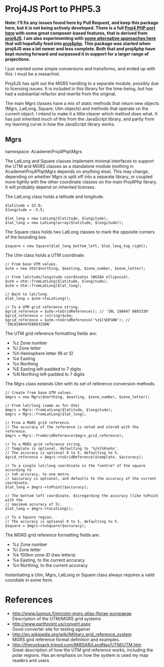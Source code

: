 Proj4JS Port to PHP5.3
======================

**Note: I'll fix any issues found here by Pull Request, and keep this package here, but it is not
being actively developed. There is a full [Proj4 PHP port here](https://github.com/proj4php/proj4php)
with some great composer-based features, that is derived from [proj4JS](https://github.com/proj4js/proj4js).
I am also experimenting with [some alternative approaches here](https://github.com/judgej/Proj4) that
will hopefully feed into [proj4php](https://github.com/proj4php/proj4php). This package was started when
proj4JS was a lot newer and less complete. Both that and proj4php have kept moving forward and
surpassed it in support for a larger range of projections.**

I just wanted some simple conversions and transforms, and ended up with this. I must be a masachist.

Proj4JS has split out the MGRS handling to a separate module, possibly due to licensing issues. It is
included in this library for the time-being, but has had a substantial refactor and rewrite from the
original.

The main Mgrs classes have a mix of static methods that return new objects (Mgrs, LatLong, Square, Utm
objects) and methods that operate on the current object. I intend to make it a little clearer which
method does what. It has just inherited much of this from the JavaScript library, and partly from
my learning curve in how the JavaScript library works.

Mgrs
----

namespace: Academe\Proj4Php\Mgrs

The LatLong and Square classes implement minimal interfaces to support the UTM and MGRS classes
as a standalone module (nothing in Academe\Proj4Php\Mgrs depends on anything else). This may change,
depending on whether Mgrs is split off into a separate library, or coupled more tightly with the
other coordinate classes on the main Proj4Php library. It will probably depend on inherited licenses.

The LatLong class holds a latitude and longitude.

    $latitude = 53.0;
    $longitude = -5.5;
    
    $lat_long = new LatLong($latitude, $longitude);
    $lat_long = new LatLong(array($latitude, $longitude));

The Square class holds two LatLong classes to mark the opposite corners of the bounding box.

    $square = new Square($lat_long_bottom_left, $lat_long_top_right);

The Utm class holds a UTM coordinate.

    // From base UTM values.
    $utm = new Utm($northing, $easting, $zone_number, $zone_letter);
    
    // From latitude/longitude coordinates (WGS84 ellipsoid).
    $utm = Utm::fromLatLong($latitude, $longitude);
    $utm = Utm::fromLatLong($lat_long);
    
    // Back to lat/long.
    $lat_long = $utm->toLatLong();
    
    // To a UTM grid reference string.
    $grid_reference = $utm->toGridReference(); // '39L 198447 8893330'
    $grid_reference = (string)$utm;
    $grid_reference = $utm->toGridReference('%z$l%EE%NN'); // '39L0198447E8893330N'

The UTM grid reference formatting fields are:

* %z Zone number
* %l Zone letter
* %h Hemisphere letter (N or S)
* %e Easting
* %n Northing
* %E Easting left-padded to 7 digits
* %N Northing left-padded to 7 digits
    
The Mgrs class extends Utm with its set of reference conversion methods.

    // Create from base UTM values.
    $mgrs = new Mgrs($northing, $easting, $zone_number, $zone_letter);
    
    // From lat/long (same as for Utm)
    $mgrs = Mgrs::fromLatLong($latitude, $longitude);
    $mgrs = Mgrs::fromLatLong($lat_long);
    
    // From a MGRS grid reference.
    // The accuracy of the reference is noted and stored with the reference.
    $mgrs = Mgrs::fromGridReference($mgrs_grid_reference);

    // To a MGRS grid reference string.
    // Template is optional, defaulting to '%z%l%k%e%n'.
    // The accuracy is optional 0 to 5, defaulting to 5.
    $grid_reference = $mgrs->toGridReference($template, $accuracy);
    
    // To a single lat/long coordinate in the *centre* of the square according to
    // teh accuracy, to one metre.
    // $accuracy is optional, and defaults to the accuracy of the current coordinate.
    $lat_long = $mgrs->toPoint($accuracy);
    
    // The bottom left coordinate, disregarding the accuracy (like toPoint with the
    // maximum accuracy of 5).
    $lat_long = $mgrs->toLatLong();

    // To a Square region.
    // The accuracy is optional 0 to 5, defaulting to 5.
    $square = $mgrs->toSquare($accuracy);

The MGRS grid reference formatting fields are:

* %z Zone number
* %l Zone letter
* %k 100km zone ID (two letters)
* %e Easting, to the current accuracy
* %n Northing, to the current accuracy

Instantiating a Utm, Mgrs, LatLong or Square class always requires a valid coordiate in some form.

References
==========

* http://www.luomus.fi/en/utm-mgrs-atlas-florae-europaeae  
  Description of the UTM/MGRS grid systems
* http://www.earthpoint.us/convert.aspx  
  Good converter site for testing against
* http://en.wikipedia.org/wiki/Military_grid_reference_system  
  MGRS grid reference format definition and examples.
* http://therucksack.tripod.com/MiBSAR/LandNav/UTM/UTM.htm  
  Great description of how the UTM grid reference works, including the polar regions.
  Has an emphasis on how the system is used my map readers and users.
